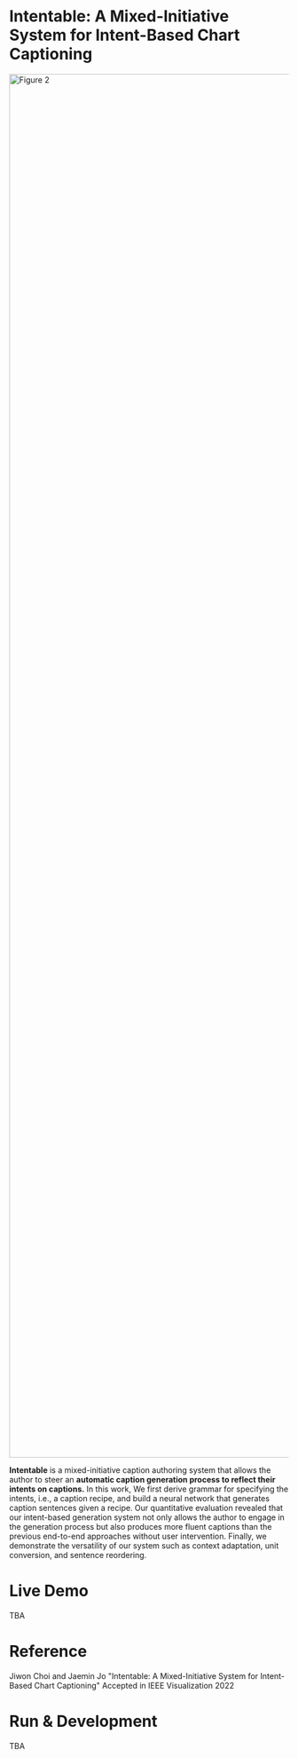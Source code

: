 # Intentable: A Mixed-Initiative System for Intent-Based Chart Captioning
<img width="2492" alt="Figure 2" src="https://user-images.githubusercontent.com/2310571/174024733-54850107-8e1b-478f-a115-114c88b0a204.png">

**Intentable** is a mixed-initiative caption authoring system that allows the author to steer an **automatic caption generation process to reflect their intents on captions.** In this work, We first derive grammar for specifying the intents, i.e., a caption recipe, and build a neural network that generates caption sentences given a recipe. Our quantitative evaluation revealed that our intent-based generation system not only allows the author to engage in the generation process but also produces more fluent captions than the previous end-to-end approaches without user intervention. Finally, we demonstrate the versatility of our system such as context adaptation, unit conversion, and sentence reordering.

# Live Demo

TBA

# Reference

Jiwon Choi and Jaemin Jo "Intentable: A Mixed-Initiative System for Intent-Based Chart Captioning" 
Accepted in IEEE Visualization 2022

# Run & Development

TBA
